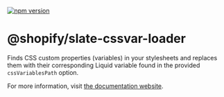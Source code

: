 [![npm version](https://badge.fury.io/js/%40shopify%2Fslate-cssvar-loader.svg)](https://badge.fury.io/js/%40shopify%2Fslate-cssvar-loader)

# @shopify/slate-cssvar-loader

Finds CSS custom properties (variables) in your stylesheets and replaces them with their corresponding Liquid variable found in the provided `cssVariablesPath` option.

For more information, visit [the documentation website](https://shopify.github.io/slate.shopify.com/docs/slate-cssvar-loader).
